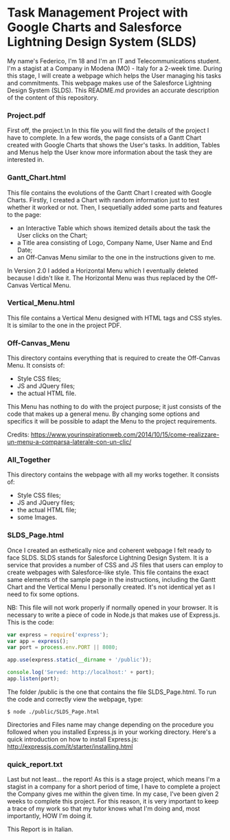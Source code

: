 # Task Management Project with Google Charts and Salesforce Lightning Design System (SLDS) 
My name's Federico, I'm 18 and I'm an IT and Telecommunications student.
I'm a stagist at a Company in Modena (MO) - Italy for a 2-week time. During this stage, I will create a webpage which helps the User managing his tasks and commitments. This webpage makes use of the Salesforce Lightning Design System (SLDS).
This README.md provides an accurate description of the content of this repository. 

### Project.pdf
First off, the project.\n
In this file you will find the details of the project I have to complete.
In a few words, the page consists of a Gantt Chart created with Google Charts that shows the User's tasks. In addition, Tables and Menus help the User know more information about the task they are interested in. 

### Gantt_Chart.html
This file contains the evolutions of the Gantt Chart I created with Google Charts.
Firstly, I created a Chart with random information just to test whether it worked or not.
Then, I sequetially added some parts and features to the page:
- an Interactive Table which shows itemized details about the task the User clicks on the Chart;
- a Title area consisting of Logo, Company Name, User Name and End Date;
- an Off-Canvas Menu similar to the one in the instructions given to me.

In Version 2.0 I added a Horizontal Menu which I eventually deleted because I didn't like it. 
The Horizontal Menu was thus replaced by the Off-Canvas Vertical Menu.

### Vertical_Menu.html
This file contains a Vertical Menu designed with HTML tags and CSS styles.
It is similar to the one in the project PDF.

### Off-Canvas_Menu
This directory contains everything that is required to create the Off-Canvas Menu.
It consists of:
- Style CSS files;
- JS and JQuery files;
- the actual HTML file.

This Menu has nothing to do with the project purpose; it just consists of the code that makes up a general menu. By changing some options and specifics it will be possible to adapt the Menu to the project requirements. 

Credits: https://www.yourinspirationweb.com/2014/10/15/come-realizzare-un-menu-a-comparsa-laterale-con-un-clic/

### All_Together
This directory contains the webpage with all my works together. 
It consists of:
- Style CSS files;
- JS and JQuery files;
- the actual HTML file;
- some Images.

### SLDS_Page.html
Once I created an esthetically nice and coherent webpage I felt ready to face SLDS.
SLDS stands for Salesforce Lightning Design System.
It is a service that provides a number of CSS and JS files that users can employ to create webpages with Salesforce-like style.
This file contains the exact same elements of the sample page in the instructions, including the Gantt Chart and the Vertical Menu I personally created. It's not identical yet as I need to fix some options.

NB: This file will not work properly if normally opened in your browser. It is necessary to write a piece of code in Node.js that makes use of Express.js. This is the code:
```javascript
var express = require('express');
var app = express();
var port = process.env.PORT || 8080;

app.use(express.static(__dirname + '/public'));

console.log('Served: http://localhost:' + port);
app.listen(port);
```
The folder /public is the one that contains the file SLDS_Page.html. To run the code and correctly view the webpage, type:
```
$ node ./public/SLDS_Page.html
```
Directories and Files name may change depending on the procedure you followed when you installed Express.js in your working directory. Here's a quick introduction on how to install Express.js: http://expressjs.com/it/starter/installing.html

### quick_report.txt
Last but not least... the report!
As this is a stage project, which means I'm a stagist in a company for a short period of time, I have to complete a project the Company gives me within the given time. In my case, I've been given 2 weeks to complete this project. For this reason, it is very important to keep a trace of my work so that my tutor knows what I'm doing and, most importantly, HOW I'm doing it.

This Report is in Italian.
